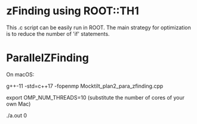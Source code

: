 # zFinding using ROOT::TH1
This .c script can be easily run in ROOT. The main strategy for optimization is to reduce the number of 'if' statements.

# ParallelZFinding
On macOS:

g++-11 -std=c++17 -fopenmp Mocktilt_plan2_para_zfinding.cpp

export OMP_NUM_THREADS=10 (substitute the number of cores of your own Mac)

./a.out 0
